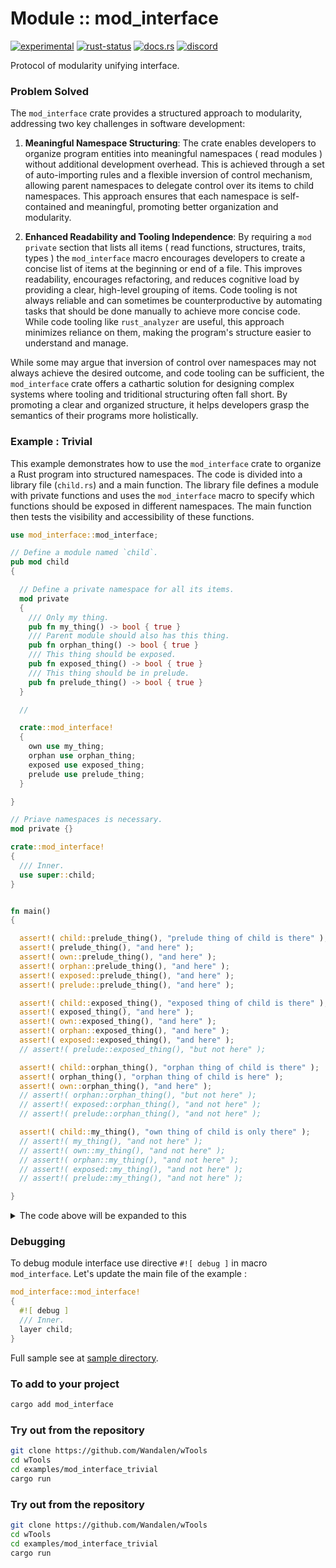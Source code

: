 <!-- {{# generate.module_header{} #}} -->

# Module :: mod_interface
<!--{ generate.module_header.start() }-->
 [![experimental](https://raster.shields.io/static/v1?label=&message=experimental&color=orange)](https://github.com/emersion/stability-badges#experimental) [![rust-status](https://github.com/Wandalen/wTools/actions/workflows/module_mod_interface_push.yml/badge.svg)](https://github.com/Wandalen/wTools/actions/workflows/module_mod_interface_push.yml) [![docs.rs](https://img.shields.io/docsrs/mod_interface?color=e3e8f0&logo=docs.rs)](https://docs.rs/mod_interface) [![discord](https://img.shields.io/discord/872391416519737405?color=eee&logo=discord&logoColor=eee&label=ask)](https://discord.gg/m3YfbXpUUY)
<!--{ generate.module_header.end }-->

Protocol of modularity unifying interface.

### Problem Solved

The `mod_interface` crate provides a structured approach to modularity, addressing two key challenges in software development:

1. **Meaningful Namespace Structuring**: The crate enables developers to organize program entities into meaningful namespaces ( read modules ) without additional development overhead. This is achieved through a set of auto-importing rules and a flexible inversion of control mechanism, allowing parent namespaces to delegate control over its items to child namespaces. This approach ensures that each namespace is self-contained and meaningful, promoting better organization and modularity.

2. **Enhanced Readability and Tooling Independence**: By requiring a `mod private` section that lists all items ( read functions, structures, traits, types ) the `mod_interface` macro encourages developers to create a concise list of items at the beginning or end of a file. This improves readability, encourages refactoring, and reduces cognitive load by providing a clear, high-level grouping of items. Code tooling is not always reliable and can sometimes be counterproductive by automating tasks that should be done manually to achieve more concise code. While code tooling like `rust_analyzer` are useful, this approach minimizes reliance on them, making the program's structure easier to understand and manage.

While some may argue that inversion of control over namespaces may not always achieve the desired outcome, and code tooling can be sufficient, the `mod_interface` crate offers a cathartic solution for designing complex systems where tooling and triditional structuring often fall short. By promoting a clear and organized structure, it helps developers grasp the semantics of their programs more holistically.

### Example : Trivial

This example demonstrates how to use the `mod_interface` crate to organize a Rust program into structured namespaces. The code is divided into a library file (`child.rs`) and a main function. The library file defines a module with private functions and uses the `mod_interface` macro to specify which functions should be exposed in different namespaces. The main function then tests the visibility and accessibility of these functions.

```rust
use mod_interface::mod_interface;

// Define a module named `child`.
pub mod child
{

  // Define a private namespace for all its items.
  mod private
  {
    /// Only my thing.
    pub fn my_thing() -> bool { true }
    /// Parent module should also has this thing.
    pub fn orphan_thing() -> bool { true }
    /// This thing should be exposed.
    pub fn exposed_thing() -> bool { true }
    /// This thing should be in prelude.
    pub fn prelude_thing() -> bool { true }
  }

  //

  crate::mod_interface!
  {
    own use my_thing;
    orphan use orphan_thing;
    exposed use exposed_thing;
    prelude use prelude_thing;
  }

}

// Priave namespaces is necessary.
mod private {}

crate::mod_interface!
{
  /// Inner.
  use super::child;
}


fn main()
{

  assert!( child::prelude_thing(), "prelude thing of child is there" );
  assert!( prelude_thing(), "and here" );
  assert!( own::prelude_thing(), "and here" );
  assert!( orphan::prelude_thing(), "and here" );
  assert!( exposed::prelude_thing(), "and here" );
  assert!( prelude::prelude_thing(), "and here" );

  assert!( child::exposed_thing(), "exposed thing of child is there" );
  assert!( exposed_thing(), "and here" );
  assert!( own::exposed_thing(), "and here" );
  assert!( orphan::exposed_thing(), "and here" );
  assert!( exposed::exposed_thing(), "and here" );
  // assert!( prelude::exposed_thing(), "but not here" );

  assert!( child::orphan_thing(), "orphan thing of child is there" );
  assert!( orphan_thing(), "orphan thing of child is here" );
  assert!( own::orphan_thing(), "and here" );
  // assert!( orphan::orphan_thing(), "but not here" );
  // assert!( exposed::orphan_thing(), "and not here" );
  // assert!( prelude::orphan_thing(), "and not here" );

  assert!( child::my_thing(), "own thing of child is only there" );
  // assert!( my_thing(), "and not here" );
  // assert!( own::my_thing(), "and not here" );
  // assert!( orphan::my_thing(), "and not here" );
  // assert!( exposed::my_thing(), "and not here" );
  // assert!( prelude::my_thing(), "and not here" );

}

```

<details>
<summary>The code above will be expanded to this</summary>

```rust
use mod_interface::mod_interface;

// Define a module named `child`
pub mod child
{
  // Define a private namespace for all its items.
  mod private
  {
    /// Only my thing.
    pub fn my_thing() -> bool { true }
    /// Parent module should also has this thing.
    pub fn orphan_thing() -> bool { true }
    /// This thing should be exposed.
    pub fn exposed_thing() -> bool { true }
    /// This thing should be in prelude.
    pub fn prelude_thing() -> bool { true }
  }

  pub use own::*;

  /// Own namespace of the module.
  pub mod own
  {
    pub use super::orphan::*;
    pub use super::private::my_thing;
  }

  /// Orphan namespace of the module.
  pub mod orphan
  {
    pub use super::exposed::*;
    pub use super::private::orphan_thing;
  }

  /// Exposed namespace of the module.
  pub mod exposed
  {
    pub use super::prelude::*;
    pub use super::private::exposed_thing;
  }

  /// Prelude to use essentials: `use my_module::prelude::*`.
  pub mod prelude
  {
    pub use super::private::prelude_thing;
  }
}

// Priave namespaces is necessary.
mod private {}

pub use own::*;

/// Own namespace of the module.
#[ allow( unused_imports ) ]
pub mod own
{
  use super::*;
  pub use orphan::*;
  pub use super::child::orphan::*;
  pub use super::child;
}

/// Orphan namespace of the module.
#[ allow( unused_imports ) ]
pub mod orphan
{
  use super::*;
  pub use exposed::*;
}

/// Exposed namespace of the module.
#[ allow( unused_imports ) ]
pub mod exposed
{
  use super::*;
  pub use prelude::*;
  pub use super::child::exposed::*;
}

/// Prelude to use essentials: `use my_module::prelude::*`.
#[ allow( unused_imports ) ]
pub mod prelude
{
  use super::*;
  pub use super::child::prelude::*;
}

//

fn main()
{

  assert!( child::prelude_thing(), "prelude thing of child is there" );
  assert!( prelude_thing(), "and here" );
  assert!( own::prelude_thing(), "and here" );
  assert!( orphan::prelude_thing(), "and here" );
  assert!( exposed::prelude_thing(), "and here" );
  assert!( prelude::prelude_thing(), "and here" );

  assert!( child::exposed_thing(), "exposed thing of child is there" );
  assert!( exposed_thing(), "and here" );
  assert!( own::exposed_thing(), "and here" );
  assert!( orphan::exposed_thing(), "and here" );
  assert!( exposed::exposed_thing(), "and here" );
  // assert!( prelude::exposed_thing(), "but not here" );

  assert!( child::orphan_thing(), "orphan thing of child is there" );
  assert!( orphan_thing(), "orphan thing of child is here" );
  assert!( own::orphan_thing(), "and here" );
  // assert!( orphan::orphan_thing(), "but not here" );
  // assert!( exposed::orphan_thing(), "and not here" );
  // assert!( prelude::orphan_thing(), "and not here" );

  assert!( child::my_thing(), "own thing of child is only there" );
  // assert!( my_thing(), "and not here" );
  // assert!( own::my_thing(), "and not here" );
  // assert!( orphan::my_thing(), "and not here" );
  // assert!( exposed::my_thing(), "and not here" );
  // assert!( prelude::my_thing(), "and not here" );

}

```

</details>

### Debugging

To debug module interface use directive `#![ debug ]` in macro `mod_interface`. Let's update the main file of the example :

```rust ignore
mod_interface::mod_interface!
{
  #![ debug ]
  /// Inner.
  layer child;
}
```

Full sample see at [sample directory](https://github.com/Wandalen/wTools/tree/master/examples/mod_interface_trivial).

### To add to your project

```sh
cargo add mod_interface
```

### Try out from the repository

```sh
git clone https://github.com/Wandalen/wTools
cd wTools
cd examples/mod_interface_trivial
cargo run
```
### Try out from the repository

```sh
git clone https://github.com/Wandalen/wTools
cd wTools
cd examples/mod_interface_trivial
cargo run
```
